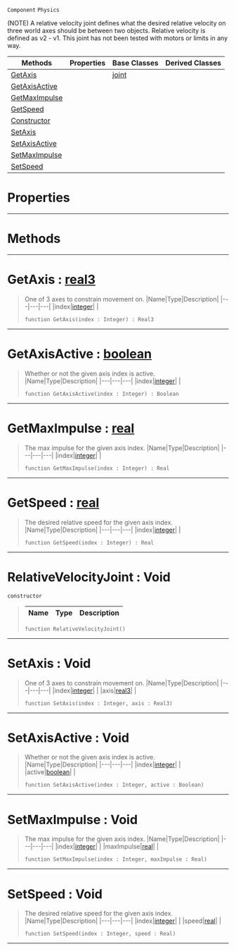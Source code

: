  `Component` `Physics`



(NOTE) A relative velocity joint defines what the desired relative velocity on three world axes should be between two objects. Relative velocity is defined as v2 - v1. This joint has not been tested with motors or limits in any way.

|Methods|Properties|Base Classes|Derived Classes|
|---|---|---|---|
|[ GetAxis](https://github.com/zeroengineteam/ZeroDocs/blob/master/code_reference/class_reference/relativevelocityjoint.markdown#getaxis-zero-engine-docu)| |[joint](https://github.com/zeroengineteam/ZeroDocs/blob/master/code_reference/class_reference/joint.markdown)| |
|[ GetAxisActive](https://github.com/zeroengineteam/ZeroDocs/blob/master/code_reference/class_reference/relativevelocityjoint.markdown#getaxisactive-zero-engin)| | | |
|[ GetMaxImpulse](https://github.com/zeroengineteam/ZeroDocs/blob/master/code_reference/class_reference/relativevelocityjoint.markdown#getmaximpulse-zero-engin)| | | |
|[ GetSpeed](https://github.com/zeroengineteam/ZeroDocs/blob/master/code_reference/class_reference/relativevelocityjoint.markdown#getspeed-zero-engine-doc)| | | |
|[ Constructor](https://github.com/zeroengineteam/ZeroDocs/blob/master/code_reference/class_reference/relativevelocityjoint.markdown#relativevelocityjoint-vo)| | | |
|[ SetAxis](https://github.com/zeroengineteam/ZeroDocs/blob/master/code_reference/class_reference/relativevelocityjoint.markdown#setaxis-void)| | | |
|[ SetAxisActive](https://github.com/zeroengineteam/ZeroDocs/blob/master/code_reference/class_reference/relativevelocityjoint.markdown#setaxisactive-void)| | | |
|[ SetMaxImpulse](https://github.com/zeroengineteam/ZeroDocs/blob/master/code_reference/class_reference/relativevelocityjoint.markdown#setmaximpulse-void)| | | |
|[ SetSpeed](https://github.com/zeroengineteam/ZeroDocs/blob/master/code_reference/class_reference/relativevelocityjoint.markdown#setspeed-void)| | | |


 #  Properties


---  
 #  Methods


---  
 #  GetAxis : [real3](https://github.com/zeroengineteam/ZeroDocs/blob/master/code_reference/nada_base_types/real3.markdown)

> One of 3 axes to constrain movement on.
> |Name|Type|Description|
> |---|---|---|
> |index|[integer](https://github.com/zeroengineteam/ZeroDocs/blob/master/code_reference/nada_base_types/integer.markdown)| |
> ``` lang=cpp, name=Nada
> function GetAxis(index : Integer) : Real3
> ``` 


---  
 #  GetAxisActive : [boolean](https://github.com/zeroengineteam/ZeroDocs/blob/master/code_reference/nada_base_types/boolean.markdown)

> Whether or not the given axis index is active.
> |Name|Type|Description|
> |---|---|---|
> |index|[integer](https://github.com/zeroengineteam/ZeroDocs/blob/master/code_reference/nada_base_types/integer.markdown)| |
> ``` lang=cpp, name=Nada
> function GetAxisActive(index : Integer) : Boolean
> ``` 


---  
 #  GetMaxImpulse : [real](https://github.com/zeroengineteam/ZeroDocs/blob/master/code_reference/nada_base_types/real.markdown)

> The max impulse for the given axis index.
> |Name|Type|Description|
> |---|---|---|
> |index|[integer](https://github.com/zeroengineteam/ZeroDocs/blob/master/code_reference/nada_base_types/integer.markdown)| |
> ``` lang=cpp, name=Nada
> function GetMaxImpulse(index : Integer) : Real
> ``` 


---  
 #  GetSpeed : [real](https://github.com/zeroengineteam/ZeroDocs/blob/master/code_reference/nada_base_types/real.markdown)

> The desired relative speed for the given axis index.
> |Name|Type|Description|
> |---|---|---|
> |index|[integer](https://github.com/zeroengineteam/ZeroDocs/blob/master/code_reference/nada_base_types/integer.markdown)| |
> ``` lang=cpp, name=Nada
> function GetSpeed(index : Integer) : Real
> ``` 


---  
 #  RelativeVelocityJoint : Void

 `constructor`

> 
> |Name|Type|Description|
> |---|---|---|
> ``` lang=cpp, name=Nada
> function RelativeVelocityJoint()
> ``` 


---  
 #  SetAxis : Void

> One of 3 axes to constrain movement on.
> |Name|Type|Description|
> |---|---|---|
> |index|[integer](https://github.com/zeroengineteam/ZeroDocs/blob/master/code_reference/nada_base_types/integer.markdown)| |
> |axis|[real3](https://github.com/zeroengineteam/ZeroDocs/blob/master/code_reference/nada_base_types/real3.markdown)| |
> ``` lang=cpp, name=Nada
> function SetAxis(index : Integer, axis : Real3)
> ``` 


---  
 #  SetAxisActive : Void

> Whether or not the given axis index is active.
> |Name|Type|Description|
> |---|---|---|
> |index|[integer](https://github.com/zeroengineteam/ZeroDocs/blob/master/code_reference/nada_base_types/integer.markdown)| |
> |active|[boolean](https://github.com/zeroengineteam/ZeroDocs/blob/master/code_reference/nada_base_types/boolean.markdown)| |
> ``` lang=cpp, name=Nada
> function SetAxisActive(index : Integer, active : Boolean)
> ``` 


---  
 #  SetMaxImpulse : Void

> The max impulse for the given axis index.
> |Name|Type|Description|
> |---|---|---|
> |index|[integer](https://github.com/zeroengineteam/ZeroDocs/blob/master/code_reference/nada_base_types/integer.markdown)| |
> |maxImpulse|[real](https://github.com/zeroengineteam/ZeroDocs/blob/master/code_reference/nada_base_types/real.markdown)| |
> ``` lang=cpp, name=Nada
> function SetMaxImpulse(index : Integer, maxImpulse : Real)
> ``` 


---  
 #  SetSpeed : Void

> The desired relative speed for the given axis index.
> |Name|Type|Description|
> |---|---|---|
> |index|[integer](https://github.com/zeroengineteam/ZeroDocs/blob/master/code_reference/nada_base_types/integer.markdown)| |
> |speed|[real](https://github.com/zeroengineteam/ZeroDocs/blob/master/code_reference/nada_base_types/real.markdown)| |
> ``` lang=cpp, name=Nada
> function SetSpeed(index : Integer, speed : Real)
> ``` 


---  
 

 